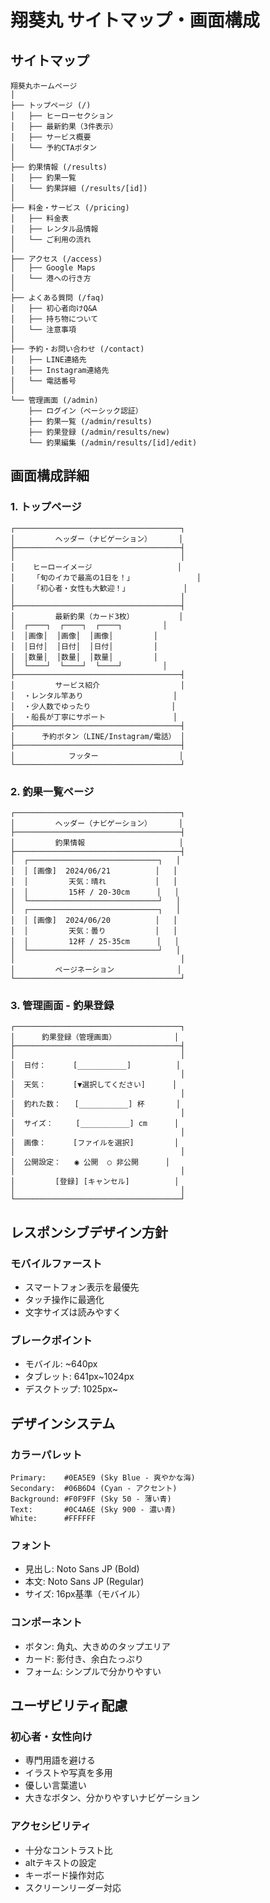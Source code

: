 # 翔葵丸 サイトマップ・画面構成

## サイトマップ

```
翔葵丸ホームページ
│
├── トップページ (/)
│   ├── ヒーローセクション
│   ├── 最新釣果（3件表示）
│   ├── サービス概要
│   └── 予約CTAボタン
│
├── 釣果情報 (/results)
│   ├── 釣果一覧
│   └── 釣果詳細 (/results/[id])
│
├── 料金・サービス (/pricing)
│   ├── 料金表
│   ├── レンタル品情報
│   └── ご利用の流れ
│
├── アクセス (/access)
│   ├── Google Maps
│   └── 港への行き方
│
├── よくある質問 (/faq)
│   ├── 初心者向けQ&A
│   ├── 持ち物について
│   └── 注意事項
│
├── 予約・お問い合わせ (/contact)
│   ├── LINE連絡先
│   ├── Instagram連絡先
│   └── 電話番号
│
└── 管理画面 (/admin)
    ├── ログイン（ベーシック認証）
    ├── 釣果一覧 (/admin/results)
    ├── 釣果登録 (/admin/results/new)
    └── 釣果編集 (/admin/results/[id]/edit)
```

## 画面構成詳細

### 1. トップページ
```
┌─────────────────────────────────────┐
│         ヘッダー（ナビゲーション）      │
├─────────────────────────────────────┤
│                                     │
│    ヒーローイメージ                   │
│    「旬のイカで最高の1日を！」              │
│    「初心者・女性も大歓迎！」            │
│                                     │
├─────────────────────────────────────┤
│         最新釣果（カード3枚）          │
│  ┌────┐  ┌────┐  ┌────┐         │
│  │画像│  │画像│  │画像│         │
│  │日付│  │日付│  │日付│         │
│  │数量│  │数量│  │数量│         │
│  └────┘  └────┘  └────┘         │
├─────────────────────────────────────┤
│         サービス紹介                  │
│  ・レンタル竿あり                    │
│  ・少人数でゆったり                  │
│  ・船長が丁寧にサポート               │
├─────────────────────────────────────┤
│      予約ボタン（LINE/Instagram/電話） │
├─────────────────────────────────────┤
│            フッター                  │
└─────────────────────────────────────┘
```

### 2. 釣果一覧ページ
```
┌─────────────────────────────────────┐
│         ヘッダー（ナビゲーション）      │
├─────────────────────────────────────┤
│         釣果情報                     │
├─────────────────────────────────────┤
│  ┌─────────────────────────────┐   │
│  │ [画像]  2024/06/21          │   │
│  │         天気：晴れ           │   │
│  │         15杯 / 20-30cm      │   │
│  └─────────────────────────────┘   │
│  ┌─────────────────────────────┐   │
│  │ [画像]  2024/06/20          │   │
│  │         天気：曇り           │   │
│  │         12杯 / 25-35cm      │   │
│  └─────────────────────────────┘   │
│                                     │
│         ページネーション              │
└─────────────────────────────────────┘
```

### 3. 管理画面 - 釣果登録
```
┌─────────────────────────────────────┐
│      釣果登録（管理画面）             │
├─────────────────────────────────────┤
│                                     │
│  日付：      [___________]          │
│                                     │
│  天気：      [▼選択してください]      │
│                                     │
│  釣れた数：   [___________] 杯       │
│                                     │
│  サイズ：     [___________] cm      │
│                                     │
│  画像：      [ファイルを選択]         │
│                                     │
│  公開設定：   ◉ 公開  ○ 非公開      │
│                                     │
│         [登録] [キャンセル]          │
│                                     │
└─────────────────────────────────────┘
```

## レスポンシブデザイン方針

### モバイルファースト
- スマートフォン表示を最優先
- タッチ操作に最適化
- 文字サイズは読みやすく

### ブレークポイント
- モバイル: ~640px
- タブレット: 641px~1024px  
- デスクトップ: 1025px~

## デザインシステム

### カラーパレット
```
Primary:    #0EA5E9 (Sky Blue - 爽やかな海)
Secondary:  #06B6D4 (Cyan - アクセント)
Background: #F0F9FF (Sky 50 - 薄い青)
Text:       #0C4A6E (Sky 900 - 濃い青)
White:      #FFFFFF
```

### フォント
- 見出し: Noto Sans JP (Bold)
- 本文: Noto Sans JP (Regular)
- サイズ: 16px基準（モバイル）

### コンポーネント
- ボタン: 角丸、大きめのタップエリア
- カード: 影付き、余白たっぷり
- フォーム: シンプルで分かりやすい

## ユーザビリティ配慮

### 初心者・女性向け
- 専門用語を避ける
- イラストや写真を多用
- 優しい言葉遣い
- 大きなボタン、分かりやすいナビゲーション

### アクセシビリティ
- 十分なコントラスト比
- altテキストの設定
- キーボード操作対応
- スクリーンリーダー対応